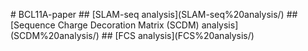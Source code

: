 #   B C L 1 1 A - p a p e r  
  
 # #   [ S L A M - s e q   a n a l y s i s ] ( S L A M - s e q % 2 0 a n a l y s i s / )  
  
 # #   [ S e q u e n c e   C h a r g e   D e c o r a t i o n   M a t r i x   ( S C D M )   a n a l y s i s ] ( S C D M % 2 0 a n a l y s i s / )  
 # #   [ F C S   a n a l y s i s ] ( F C S % 2 0 a n a l y s i s / ) 